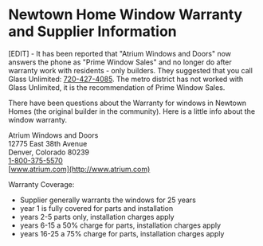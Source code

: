 # Newtown Home Window Warranty and Supplier Information

[EDIT] - It has been reported that "Atrium Windows and Doors" now answers the phone as "Prime Window Sales" and no longer do after warranty work with residents - only builders. They suggested that you call Glass Unlimited: <a href="tel:+17204274085">720-427-4085</a>. The metro district has not worked with Glass Unlimited, it is the recommendation of Prime Window Sales.

There have been questions about the Warranty for windows in Newtown Homes (the original builder in the community). Here is a little info about the window warranty.

Atrium Windows and Doors<br />
12775 East 38th Avenue<br />
Denver, Colorado 80239<br />
<a href="tel:+18003755570">1-800-375-5570</a><br />
[www.atrium.com](http://www.atrium.com)

Warranty Coverage:
* Supplier generally warrants the windows for 25 years
* year 1 is fully covered for parts and installation
* years 2-5 parts only, installation charges apply
* years 6-15 a 50% charge for parts, installation charges apply
* years 16-25 a 75% charge for parts, installation charges apply
